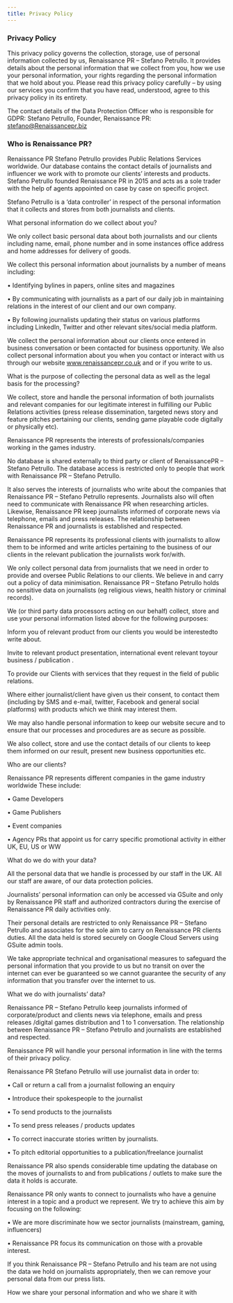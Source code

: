 ```yaml
---
title: Privacy Policy
---
```

### Privacy Policy

This privacy policy governs the collection, storage, use of personal information collected by us, Renaissance PR – Stefano Petrullo. It provides details about the personal information that we collect from you, how we use your personal information, your rights regarding the personal information that we hold about you. Please read this privacy policy carefully – by using our services you confirm that you have read, understood, agree to this privacy policy in its entirety.

The contact details of the Data Protection Officer who is responsible for GDPR:
Stefano Petrullo, Founder, Renaissance PR: stefano@Renaissancepr.biz

### Who is Renaissance PR?

Renaissance PR Stefano Petrullo provides Public Relations Services worldwide. Our database contains the contact details of journalists and influencer we work with to promote our clients’ interests and products. Stefano Petrullo founded Renaissance PR in 2015 and acts as a sole trader with the help of agents appointed on case by case on specific project.


Stefano Petrullo is a ‘data controller’ in respect of the personal information that it collects and stores from both journalists and clients.

What personal information do we collect about you?

We only collect basic personal data about both journalists and our clients including name, email, phone number and in some instances office address and home addresses for delivery of goods.

We collect this personal information about journalists by a number of means including:

• Identifying bylines in papers, online sites and magazines

• By communicating with journalists as a part of our daily job in
maintaining relations in the interest of our client and our own company.

• By following journalists updating their status on various platforms
including LinkedIn, Twitter and other relevant sites/social media platform.

We collect the personal information about our clients once entered in business conversation or been contacted for business opportunity. We also collect personal information about you when you contact or interact with us through our website www.renaissancepr.co.uk and or if you write to us.

What is the purpose of collecting the personal data as well as the legal basis for the processing?

We collect, store and handle the personal information of both journalists and relevant companies for our legitimate interest in fulfilling our Public Relations activities (press release dissemination, targeted news story and feature pitches pertaining our clients, sending game playable code digitally or physically etc).

Renaissance PR represents the interests of professionals/companies working in the games industry.

No database is shared externally to third party or client of RenaissancePR – Stefano Petrullo. The database access is restricted only to people that work with Renaissance PR – Stefano Petrullo.

It also serves the interests of journalists who write about the companies that Renaissance PR – Stefano Petrullo represents. Journalists also will often need to communicate with Renaissance PR when researching articles. Likewise, Renaissance PR keep journalists informed of corporate news via telephone, emails and press releases. The relationship between Renaissance PR and journalists is established and respected.

Renaissance PR represents its professional clients with journalists to allow them to be informed and write articles pertaining to the business of our clients in the relevant publication the journalists work for/with.

We only collect personal data from journalists that we need in order to provide and oversee Public Relations to our clients. We believe in and carry out a policy of data minimisation. Renaissance PR – Stefano Petrullo holds no sensitive data on journalists (eg religious views, health history or criminal records).

We (or third party data processors acting on our behalf) collect, store and use your personal information listed above for the following purposes:

Inform you of relevant product from our clients you would be interestedto write about.

Invite to relevant product presentation, international event relevant toyour business / publication .

To provide our Clients with services that they request in the field of public relations.

Where either journalist/client have given us their consent, to contact them (including by SMS and e-mail, twitter, Facebook and general social platforms) with products which we think may interest them.

We may also handle personal information to keep our website secure and to ensure that our processes and procedures are as secure as possible.

We also collect, store and use the contact details of our clients to keep them informed on our result, present new business opportunities etc.

Who are our clients?

Renaissance PR represents different companies in the game industry worldwide These include:

• Game Developers

• Game Publishers

• Event companies

• Agency PRs that appoint us for carry specific promotional activity in either UK, EU, US or WW

What do we do with your data?

All the personal data that we handle is processed by our staff in the UK. All our staff are aware, of our data protection policies.

Journalists’ personal information can only be accessed via GSuite and only by Renaissance PR staff and authorized contractors during the exercise of Renaissance PR daily activities only. 


Their personal details are restricted to only Renaissance PR – Stefano Petrullo and associates for the sole aim to carry on Renaissance PR clients  duties. All the data held is stored securely on Google Cloud Servers using GSuite admin tools.

We take appropriate technical and organisational measures to safeguard the personal information that you provide to us but no transit on over the internet can ever be guaranteed so we cannot guarantee the security of any information that you transfer over the internet to us.

What we do with journalists’ data?

Renaissance PR – Stefano Petrullo keep journalists informed of corporate/product and clients news via telephone, emails and press releases /digital games distribution and 1 to 1 conversation. The relationship between Renaissance PR – Stefano Petrullo and journalists are established and respected.

Renaissance PR will handle your personal information in line with the terms of their privacy policy.

Renaissance PR Stefano Petrullo will use journalist data in order to:

• Call or return a call from a journalist following an enquiry

• Introduce their spokespeople to the journalist

• To send products to the journalists

• To send press releases / products updates

• To correct inaccurate stories written by journalists.

• To pitch editorial opportunities to a publication/freelance journalist

Renaissance PR also spends considerable time updating the database on the moves of journalists to and from publications / outlets to make sure the data it holds is accurate.

Renaissance PR only wants to connect to journalists who have a genuine interest in a topic and a product we represent. We try to achieve this aim by
focusing on the following:

• We are more discriminate how we sector journalists (mainstream, gaming, influencers)

• Renaissance PR focus its communication on those with a provable interest.

If you think Renaissance PR – Stefano Petrullo and his team are not using the data we hold on journalists appropriately, then we can remove your
personal data from our press lists.

How we share your personal information and who we share it with

